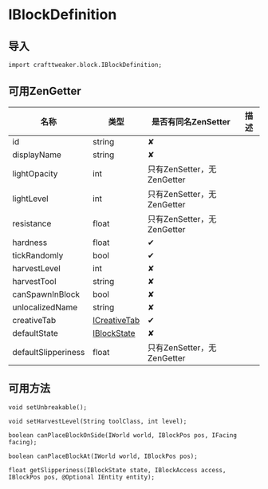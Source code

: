 # IBlockDefinition

## 导入

`import crafttweaker.block.IBlockDefinition;`

## 可用ZenGetter

| 名称 | 类型 | 是否有同名ZenSetter | 描述 |
|-----|------|------|------|
|id|string|✘||
|displayName|string|✘||
|lightOpacity|int|只有ZenSetter，无ZenGetter||
|lightLevel|int|只有ZenSetter，无ZenGetter||
|resistance|float|只有ZenSetter，无ZenGetter||
|hardness|float|✔||
|tickRandomly|bool|✔||
|harvestLevel|int|✘||
|harvestTool|string|✘||
|canSpawnInBlock|bool|✘||
|unlocalizedName|string|✘||
|creativeTab|[ICreativeTab]()|✔||
|defaultState|[IBlockState](https://youyi580.gitbook.io/zentutorial/crafttweaker-lib/block/iblockstate)|✘||
|defaultSlipperiness|float|只有ZenSetter，无ZenGetter||

## 可用方法

`void setUnbreakable();`

`void setHarvestLevel(String toolClass, int level);`

`boolean canPlaceBlockOnSide(IWorld world, IBlockPos pos, IFacing facing);`

`boolean canPlaceBlockAt(IWorld world, IBlockPos pos);`

`float getSlipperiness(IBlockState state, IBlockAccess access, IBlockPos pos, @Optional IEntity entity);`
